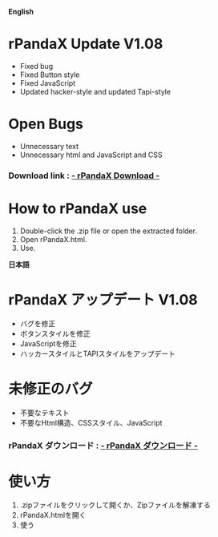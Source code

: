 **English**
# rPandaX Update V1.08
- Fixed bug
- Fixed Button style
- Fixed JavaScript
- Updated hacker-style and updated Tapi-style
# Open Bugs
- Unnecessary text
- Unnecessary html and JavaScript and CSS
### Download link : [- rPandaX Download -](https://dl.tool.tapioka-site.f5.si/rPandaX.zip)
# How to rPandaX use
1. Double-click the .zip file or open the extracted folder.
2. Open rPandaX.html.
3. Use.

**日本語**
# rPandaX アップデート V1.08
- バグを修正
- ボタンスタイルを修正
- JavaScriptを修正
- ハッカースタイルとTAPIスタイルをアップデート
# 未修正のバグ
- 不要なテキスト
- 不要なHtml構造、CSSスタイル、JavaScript
### rPandaX ダウンロード : [- rPandaX ダウンロード -](https://dl.tool.tapioka-site.f5.si/rPandaX.zip)
# 使い方
1. .zipファイルをクリックして開くか、Zipファイルを解凍する
2. rPandaX.htmlを開く
3. 使う
